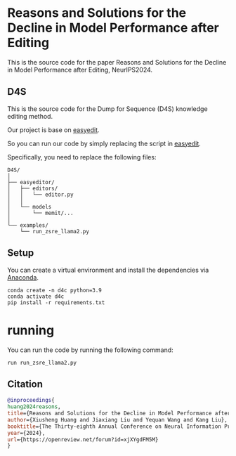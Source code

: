 # Reasons and Solutions for the Decline in Model Performance after Editing
This is the source code for the paper Reasons and Solutions for the Decline in Model Performance after Editing, NeurIPS2024.

## D4S

This is the source code for the Dump for Sequence (D4S) knowledge editing method.

Our project is base on [easyedit](https://github.com/zjunlp/EasyEdit).

So you can run our code by simply replacing the script in [easyedit](https://github.com/zjunlp/EasyEdit).

Specifically, you need to replace the following files:
```
D4S/
│
├── easyeditor/
│   ├── editors/
│   │   └── editor.py
│   │
│   └── models
│       └── memit/...
│
└── examples/
    └── run_zsre_llama2.py
```
## Setup
You can create a virtual environment and install the dependencies via [Anaconda](https://www.anaconda.com).
```shell
conda create -n d4c python=3.9
conda activate d4c
pip install -r requirements.txt
```

# running
You can run the code by running the following command:
```shell
run run_zsre_llama2.py
```
## Citation
```bibtex
@inproceedings{
huang2024reasons,
title={Reasons and Solutions for the Decline in Model Performance after Editing},
author={Xiusheng Huang and Jiaxiang Liu and Yequan Wang and Kang Liu},
booktitle={The Thirty-eighth Annual Conference on Neural Information Processing Systems},
year={2024},
url={https://openreview.net/forum?id=xjXYgdFM5M}
}
```
